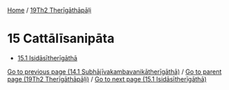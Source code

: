 
[Home](/) / [19Th2 Therīgāthāpāḷi](../19Th2.md)

# 15 Cattālīsanipāta

* [15.1 Isidāsītherīgāthā](15/15.1.md)

[Go to previous page (14.1 Subhājīvakambavanikātherīgāthā)](14/14.1.md) / [Go to parent page (19Th2 Therīgāthāpāḷi)](0.md) / [Go to next page (15.1 Isidāsītherīgāthā)](15/15.1.md)


